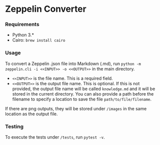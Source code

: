 # Zeppelin Converter

### Requirements

- Python 3.\*
- Cairo: `brew install cairo`
### Usage

To convert a Zeppelin .json file into Markdown (.md), run `python -m zeppelin.cli -i <<INPUT>> -o <<OUTPUT>>` in the main directory.

- `<<INPUT>>` is the file name. This is a required field.
- `<<OUTPUT>>` is the output file name. This is optional. If this is not provided, the output file name will be called `knowledge.md` and it will be stored in the current directory. You can also provide a path before the filename to specify a location to save the file `path/to/file/filename`.

If there are png outputs, they will be stored under `/images` in the same location as the output file. 

### Testing

To execute the tests under `/tests`, run `pytest -v`. 
